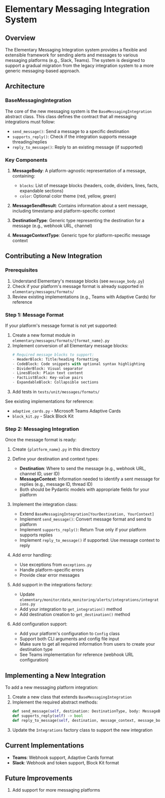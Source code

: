 # Elementary Messaging Integration System

## Overview

The Elementary Messaging Integration system provides a flexible and extensible framework for sending alerts and messages to various messaging platforms (e.g., Slack, Teams). The system is designed to support a gradual migration from the legacy integration system to a more generic messaging-based approach.

## Architecture

### BaseMessagingIntegration

The core of the new messaging system is the `BaseMessagingIntegration` abstract class. This class defines the contract that all messaging integrations must follow:

- `send_message()`: Send a message to a specific destination
- `supports_reply()`: Check if the integration supports message threading/replies
- `reply_to_message()`: Reply to an existing message (if supported)

### Key Components

1. **MessageBody**: A platform-agnostic representation of a message, containing:

   - `blocks`: List of message blocks (headers, code, dividers, lines, facts, expandable sections)
   - `color`: Optional color theme (red, yellow, green)

2. **MessageSendResult**: Contains information about a sent message, including timestamp and platform-specific context
3. **DestinationType**: Generic type representing the destination for a message (e.g., webhook URL, channel)
4. **MessageContextType**: Generic type for platform-specific message context

## Contributing a New Integration

### Prerequisites

1. Understand Elementary's message blocks (see `message_body.py`)
2. Check if your platform's message format is already supported in `elementary/messages/formats/`
3. Review existing implementations (e.g., Teams with Adaptive Cards) for reference

### Step 1: Message Format

If your platform's message format is not yet supported:

1. Create a new format module in `elementary/messages/formats/{format_name}.py`
2. Implement conversion of all Elementary message blocks:
   ```python
   # Required message blocks to support:
   - HeaderBlock: Title/heading formatting
   - CodeBlock: Code snippets with optional syntax highlighting
   - DividerBlock: Visual separator
   - LinesBlock: Plain text content
   - FactListBlock: Key-value pairs
   - ExpandableBlock: Collapsible sections
   ```
3. Add tests in `tests/unit/messages/formats/`

See existing implementations for reference:

- `adaptive_cards.py` - Microsoft Teams Adaptive Cards
- `block_kit.py` - Slack Block Kit

### Step 2: Messaging Integration

Once the message format is ready:

1. Create `{platform_name}.py` in this directory

2. Define your destination and context types:

   - **Destination**: Where to send the message (e.g., webhook URL, channel ID, user ID)
   - **MessageContext**: Information needed to identify a sent message for replies (e.g., message ID, thread ID)
   - Both should be Pydantic models with appropriate fields for your platform

3. Implement the integration class:

   - Extend `BaseMessagingIntegration[YourDestination, YourContext]`
   - Implement `send_message()`: Convert message format and send to platform
   - Implement `supports_reply()`: Return True only if your platform supports replies
   - Implement `reply_to_message()` if supported: Use message context to reply

4. Add error handling:

   - Use exceptions from `exceptions.py`
   - Handle platform-specific errors
   - Provide clear error messages

5. Add support in the integrations factory:

   - Update `elementary/monitor/data_monitoring/alerts/integrations/integrations.py`
   - Add your integration to `get_integration()` method
   - Add destination creation to `get_destination()` method

6. Add configuration support:
   - Add your platform's configuration to `Config` class
   - Support both CLI arguments and config file input
   - Make sure to get all required information from users to create your destination type
   - See Teams implementation for reference (webhook URL configuration)

## Implementing a New Integration

To add a new messaging platform integration:

1. Create a new class that extends `BaseMessagingIntegration`
2. Implement the required abstract methods:
   ```python
   def send_message(self, destination: DestinationType, body: MessageBody) -> MessageSendResult
   def supports_reply(self) -> bool
   def reply_to_message(self, destination, message_context, message_body) -> MessageSendResult  # if supported
   ```
3. Update the `Integrations` factory class to support the new integration

## Current Implementations

- **Teams**: Webhook support, Adaptive Cards format
- **Slack**: Webhook and token support, Block Kit format

## Future Improvements

1. Add support for more messaging platforms
